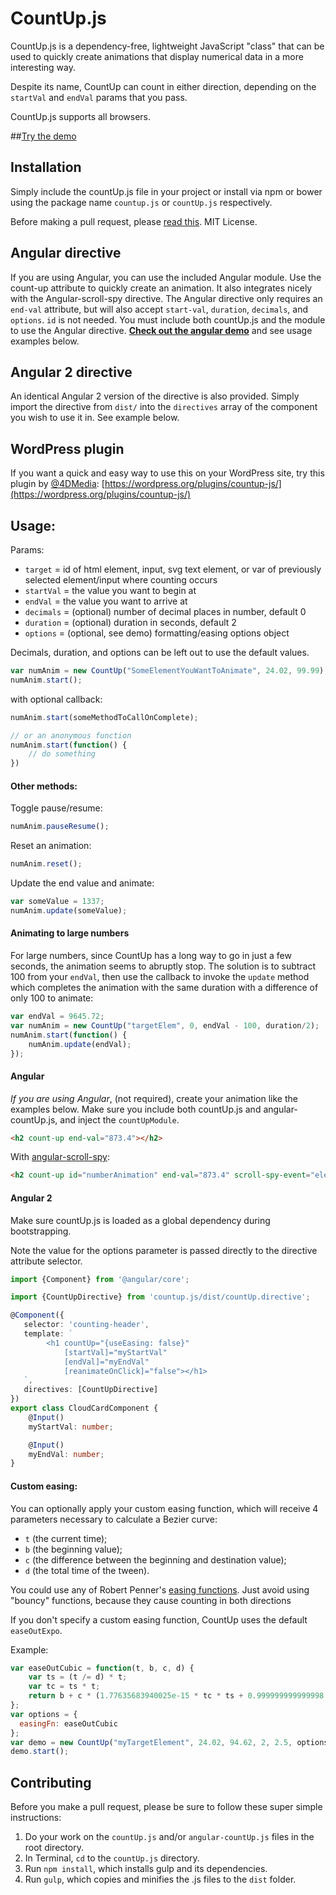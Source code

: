 # CountUp.js
CountUp.js is a dependency-free, lightweight JavaScript "class" that can be used to quickly create animations that display numerical data in a more interesting way.

Despite its name, CountUp can count in either direction, depending on the `startVal` and `endVal` params that you pass.

CountUp.js supports all browsers.

##[Try the demo](http://inorganik.github.io/countUp.js)

## Installation

Simply include the countUp.js file in your project or install via npm or bower using the package name `countup.js` or `countUp.js` respectively.

Before making a pull request, please [read this](#contributing). MIT License.

## Angular directive
If you are using Angular, you can use the included Angular module. Use the count-up attribute to quickly create an animation. It also integrates nicely with the Angular-scroll-spy directive. The Angular directive only requires an `end-val` attribute, but will also accept `start-val`, `duration`, `decimals`, and `options`. `id` is not needed. You must include both countUp.js and the module to use the Angular directive. **[Check out the angular demo](http://inorganik.github.io/angular-scroll-spy/)** and see usage examples below.

## Angular 2 directive
An identical Angular 2 version of the directive is also provided. Simply import the directive from `dist/` into the `directives` array of the component you wish to use it in.
See example below.

## WordPress plugin
If you want a quick and easy way to use this on your WordPress site, try this plugin by [@4DMedia](https://twitter.com/4dMedia): [https://wordpress.org/plugins/countup-js/](https://wordpress.org/plugins/countup-js/)

## Usage:
Params:
- `target` = id of html element, input, svg text element, or var of previously selected element/input where counting occurs
- `startVal` = the value you want to begin at
- `endVal` = the value you want to arrive at
- `decimals` = (optional) number of decimal places in number, default 0
- `duration` = (optional) duration in seconds, default 2
- `options` = (optional, see demo) formatting/easing options object

Decimals, duration, and options can be left out to use the default values.

```js
var numAnim = new CountUp("SomeElementYouWantToAnimate", 24.02, 99.99);
numAnim.start();
```

with optional callback:

```js
numAnim.start(someMethodToCallOnComplete);

// or an anonymous function
numAnim.start(function() {
    // do something
})
```

#### Other methods:
Toggle pause/resume:

```js
numAnim.pauseResume();
```

Reset an animation:

```js
numAnim.reset();
```

Update the end value and animate:

```js
var someValue = 1337;
numAnim.update(someValue);
```

#### Animating to large numbers
For large numbers, since CountUp has a long way to go in just a few seconds, the animation seems to abruptly stop. The solution is to subtract 100 from your `endVal`, then use the callback to invoke the `update` method which completes the animation with the same duration with a difference of only 100 to animate:
```js
var endVal = 9645.72;
var numAnim = new CountUp("targetElem", 0, endVal - 100, duration/2);
numAnim.start(function() {
	numAnim.update(endVal);
});
```

#### Angular
*If you are using Angular*, (not required), create your animation like the examples below. Make sure you include both countUp.js and angular-countUp.js, and inject the `countUpModule`.

```html
<h2 count-up end-val="873.4"></h2>
```
With [angular-scroll-spy](http://inorganik.github.io/angular-scroll-spy/):
```html
<h2 count-up id="numberAnimation" end-val="873.4" scroll-spy-event="elementFirstScrolledIntoView" scroll-spy></h2>
```

#### Angular 2

Make sure countUp.js is loaded as a global dependency during bootstrapping.

Note the value for the options parameter is passed directly to the directive attribute selector.

```ts
import {Component} from '@angular/core';

import {CountUpDirective} from 'countup.js/dist/countUp.directive';

@Component({
   selector: 'counting-header',
   template: `
        <h1 countUp="{useEasing: false}"
            [startVal]="myStartVal"
            [endVal]="myEndVal"
            [reanimateOnClick]="false"></h1>
   `,
   directives: [CountUpDirective]
})
export class CloudCardComponent {
    @Input()
    myStartVal: number;

    @Input()
    myEndVal: number;
}
```

#### Custom easing:

You can optionally apply your custom easing function, which will receive 4 parameters necessary to calculate a Bezier curve:

- `t` (the current time);
- `b` (the beginning value);
- `c` (the difference between the beginning and destination value);
- `d` (the total time of the tween).

You could use any of Robert Penner's [easing functions](https://github.com/danro/jquery-easing/blob/master/jquery.easing.js). Just avoid using "bouncy" functions, because they cause counting in both directions

If you don't specify a custom easing function, CountUp uses the default `easeOutExpo`.

Example:

```js
var easeOutCubic = function(t, b, c, d) {
    var ts = (t /= d) * t;
    var tc = ts * t;
    return b + c * (1.77635683940025e-15 * tc * ts + 0.999999999999998 * tc + -3 * ts + 3 * t);
};
var options = {
  easingFn: easeOutCubic
};
var demo = new CountUp("myTargetElement", 24.02, 94.62, 2, 2.5, options);
demo.start();
```

## Contributing <a name="contributing"></a>

Before you make a pull request, please be sure to follow these super simple instructions:

1. Do your work on the `countUp.js` and/or `angular-countUp.js` files in the root directory.
2. In Terminal, `cd` to the `countUp.js` directory.
3. Run `npm install`, which installs gulp and its dependencies.
4. Run `gulp`, which copies and minifies the .js files to the `dist` folder.
